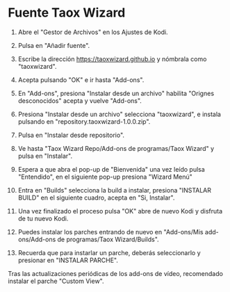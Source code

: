 # Fuente Taox Wizard

1. Abre el "Gestor de Archivos" en los Ajustes de Kodi.

2. Pulsa en "Añadir fuente".

3. Escribe la dirección https://taoxwizard.github.io y nómbrala como "taoxwizard".

4. Acepta pulsando "OK" e ir hasta "Add-ons".

5. En "Add-ons", presiona "Instalar desde un archivo" habilita "Orignes desconocidos" acepta y vuelve "Add-ons".

6. Presiona "Instalar desde un archivo" selecciona "taoxwizard", e instala pulsando en "repository.taoxwizard-1.0.0.zip".

7. Pulsa en "Instalar desde repositorio".

8. Ve hasta "Taox Wizard Repo/Add-ons de programas/Taox Wizard" y pulsa en "Instalar".

9. Espera a que abra el pop-up de "Bienvenida" una vez leído pulsa "Entendido", en el siguiente pop-up presiona "Wizard Menú"

10. Entra en "Builds" selecciona la build a instalar, presiona "INSTALAR BUILD" en el siguiente cuadro, acepta en "Si, Instalar".

11. Una vez finalizado el proceso pulsa "OK" abre de nuevo Kodi y disfruta de tu nuevo Kodi.

12. Puedes instalar los parches entrando de nuevo en "Add-ons/Mis add-ons/Add-ons de programas/Taox Wizard/Builds".

13. Recuerda que para instarlar un parche, deberás seleccionarlo y presionar en "INSTALAR PARCHE".

Tras las actualizaciones periódicas de los add-ons de vídeo, recomendado instalar el parche "Custom View".
